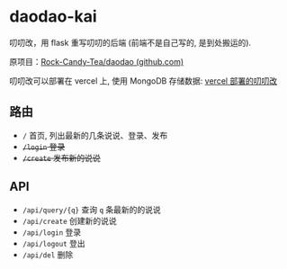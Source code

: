 # daodao-kai
叨叨改，用 flask 重写叨叨的后端 (前端不是自己写的, 是到处搬运的). 

原项目：[Rock-Candy-Tea/daodao (github.com)](https://github.com/Rock-Candy-Tea/daodao)

叨叨改可以部署在 vercel 上, 使用 MongoDB 存储数据: [vercel 部署的叨叨改](https://daodao-kai.vercel.app)

## 路由

- `/` 首页, 列出最新的几条说说、登录、发布
- ~~`/login` 登录~~
- ~~`/create` 发布新的说说~~

## API

- `/api/query/{q}` 查询 `q` 条最新的的说说
- `/api/create` 创建新的说说
- `/api/login` 登录
- `/api/logout` 登出
- `/api/del` 删除

